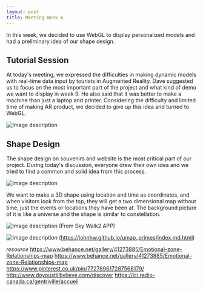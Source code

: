 ```yaml
---
layout: post
title: Meeting Week 6 
---
```




In this week, we decided to use WebGL to display personalized models and had a preliminary idea of our shape design.

## Tutorial Session
At today's meeting, we expressed the difficulties in making dynamic models with real-time data input by tourists in Augmented Reality.  Dave suggested us to focus on the most important part of the project and what kind of demo we want to display in week 9. He also said that it was better to make a machine than just a laptop and printer. Considering the difficulty and limited time of making AR product, we decided to give up this idea and turned to WebGL.

![Image description](/dwd-project/img/ar.PNG)

## Shape Design
The shape design on souvenirs and website is the most critical part of our project. During today's discussion, everyone drew their own idea and we tried to find a common and solid idea from this process.

![Image description](/dwd-project/img/shape_idea.jpg)

We want to make a 3D shape using location and time as coordinates, and when visitors look from the top, they will get a two dimensional map without time, just the events or locations they have been at. The background picture of it is like a universe and the shape is similar to constellation.


![Image description](/dwd-project/img/shape_sample1.jpg)
(From Sky Walk2 APP)

![Image description](/dwd-project/img/shape_sample2.jpg)
(https://johnhw.github.io/umap_primes/index.md.html)

*resource*
https://www.behance.net/gallery/41273885/Emotional-zone-Relationships-map
https://www.behance.net/gallery/41273885/Emotional-zone-Relationships-map
https://www.pinterest.co.uk/pin/772789617287568179/
http://www.doyoustillbelieve.com/discover
https://ici.radio-canada.ca/gentriville/accueil
